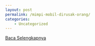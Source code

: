 ```yaml
---
layout: post
permalink: /mimpi-mobil-dirusak-orang/
categories:
    - Uncategorized
---
```


[Baca Selengkapnya](/10)
